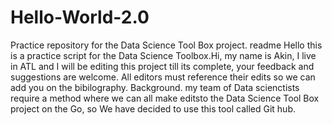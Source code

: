 # Hello-World-2.0
Practice repository for the Data Science Tool Box project.
readme
Hello this is a practice script for the Data Science Toolbox.Hi, my name is Akin, I live in ATL and  I will be editing this project till its complete, your feedback and suggestions are welcome.
All editors must reference their edits so we can add you on the bibilography.
Background.
my team of Data scienctists require a method where we can all make editsto the Data Science Tool Box project on the Go, so We have decided to use this tool called Git hub.
